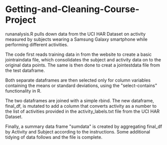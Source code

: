 # Getting-and-Cleaning-Course-Project
runanalysis.R pulls down data from the UCI HAR Dataset on activity measured by subjects wearing a Samsung Galaxy 
smartphone while performing different activities.

The code first reads training data in from the website to create a basic jointraindata file, which consolidates the subject
and activity data on to the original data points.  The same is then done to creat a jointestdata file from the test dataframe.

Both separate dataframes are then selected only for column variables containing the means or standard deviations, 
using the "select-contains" functionality in R.

The two dataframes are joined with a simple rbind.  The new dataframe, final_df, is mutated to add a column that converts
activity as a number to the list of activities provided in the activity_labels.txt file from the UCI HAR Dataset.

Finally, a summary data frame "sumdata" is created by aggregating final_df by Activity and Subject according to the 
instructions.  Some additional tidying of data follows and the file is complete.



